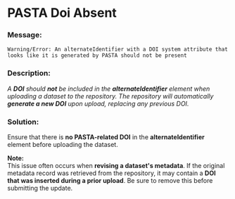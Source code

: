 # PASTA Doi Absent

### Message:

```
Warning/Error: An alternateIdentifier with a DOI system attribute that looks like it is generated by PASTA should not be present
```

### Description:

_A **DOI** should **not** be included in the **alternateIdentifier** element when uploading a dataset to the repository. The repository will automatically **generate a new DOI** upon upload, replacing any previous DOI._

### Solution:

Ensure that there is **no PASTA-related DOI** in the **alternateIdentifier** element before uploading the dataset.

**Note:**  
This issue often occurs when **revising a dataset's metadata**. If the original metadata record was retrieved from the repository, it may contain a **DOI that was inserted during a prior upload**. Be sure to remove this before submitting the update.
